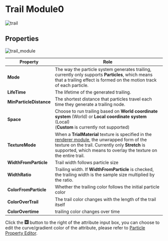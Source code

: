 # Trail Module0

![trail](particle-system/trail.gif)

## Properties

![trail_module](particle-system/trail_module.png)

Property | Role
---|---
| **Mode** | The way the particle system generates trailing, currently only supports **Particles**, which means that a trailing effect is formed on the motion track of each particle.
| **LifeTime** | The lifetime of the generated trailing.
| **MinParticleDistance** | The shortest distance that particles travel each time they generate a trailing node.
| **Space** | Choose to run trailing based on **World coordinate system** (World) or **Local coordinate system** (Local)<br> (**Custom** is currently not supported)
| **TextureMode** | When a **TrialMaterial** texture is specified in the [renderer module](./renderer.md), the unwrapped form of the texture on the trail. Currently only **Stretch** is supported, which means to overlay the texture on the entire trail.
| **WidthFromParticle** | Trail width follows particle size
| **WidthRatio** | Trailing width. If **WidthFromParticle** is checked, the trailing width is the sample size multiplied by the ratio.
| **ColorFromParticle** | Whether the trailing color follows the initial particle color
| **ColorOverTrail** | The trail color changes with the length of the trail itself
| **ColorOvertime** | trailing color changes over time

Click the ![menu button](main-module/menu-button.png) button to the right of the attribute input box, you can choose to edit the curve/gradient color of the attribute, please refer to [Particle Property Editor](./editor/index.md).
